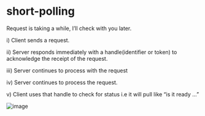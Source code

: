 # short-polling

Request is taking a while, I’ll check with you later.

i)	Client sends a request.

ii)	Server responds immediately with a handle(identifier or token) to acknowledge the receipt of the request.

iii)	Server continues to process with the request

iv)	Server continues to process the request.

v)	Client uses that handle to check for status i.e it will pull like “is it ready ...”

![image](https://github.com/Gaurav098766/short-polling/assets/97042529/9d812a20-e362-4433-88cb-c964a625f472)
